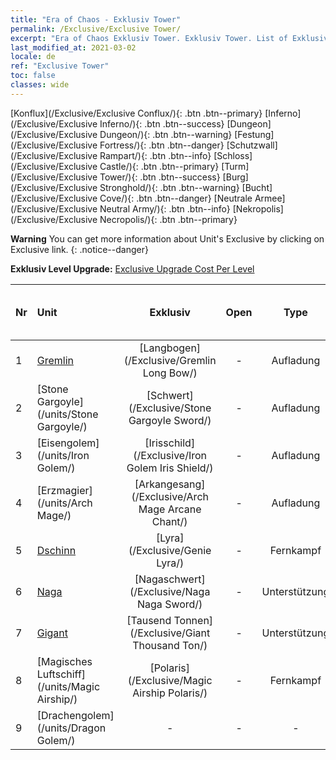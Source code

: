 ```yaml
---
title: "Era of Chaos - Exklusiv Tower"
permalink: /Exclusive/Exclusive Tower/
excerpt: "Era of Chaos Exklusiv Tower. Exklusiv Tower. List of Exklusiv Tower in Era of Chaos"
last_modified_at: 2021-03-02
locale: de
ref: "Exclusive Tower"
toc: false
classes: wide
---
```

 [Konflux](/Exclusive/Exclusive Conflux/){: .btn .btn--primary} [Inferno](/Exclusive/Exclusive Inferno/){: .btn .btn--success} [Dungeon](/Exclusive/Exclusive Dungeon/){: .btn .btn--warning} [Festung](/Exclusive/Exclusive Fortress/){: .btn .btn--danger} [Schutzwall](/Exclusive/Exclusive Rampart/){: .btn .btn--info} [Schloss](/Exclusive/Exclusive Castle/){: .btn .btn--primary} [Turm](/Exclusive/Exclusive Tower/){: .btn .btn--success} [Burg](/Exclusive/Exclusive Stronghold/){: .btn .btn--warning} [Bucht](/Exclusive/Exclusive Cove/){: .btn .btn--danger} [Neutrale Armee](/Exclusive/Exclusive Neutral Army/){: .btn .btn--info} [Nekropolis](/Exclusive/Exclusive Necropolis/){: .btn .btn--primary} 

**Warning** You can get more information about Unit's Exclusive by clicking on Exclusive link. 
{: .notice--danger}

 **Exklusiv Level Upgrade:** [Exclusive Upgrade Cost Per Level](/Exclusive/ExclusiveUpgradeCostPerLevel/)

  | Nr |         Unit        | Exklusiv | Open  |    Type   |  Item to Rank UP      |  Skin   |
  |:---|:--------------------|:-------------:|:-----:|:---------:|:---------------------:|:-------:|
  | 1  | [Gremlin](/units/Gremlin/) | [Langbogen](/Exclusive/Gremlin Long Bow/) | - | Aufladung | - | - |
  | 2  | [Stone Gargoyle](/units/Stone Gargoyle/) | [Schwert](/Exclusive/Stone Gargoyle Sword/) | - | Aufladung | - | - |
  | 3  | [Eisengolem](/units/Iron Golem/) | [Irisschild](/Exclusive/Iron Golem Iris Shield/) | - | Aufladung | - | - |
  | 4  | [Erzmagier](/units/Arch Mage/) | [Arkangesang](/Exclusive/Arch Mage Arcane Chant/) | - | Aufladung | - | - |
  | 5  | [Dschinn](/units/Genie/) | [Lyra](/Exclusive/Genie Lyra/) | - | Fernkampf | - | - |
  | 6  | [Naga](/units/Naga/) | [Nagaschwert](/Exclusive/Naga Naga Sword/) | - | Unterstützung | - | - |
  | 7  | [Gigant](/units/Giant/) | [Tausend Tonnen](/Exclusive/Giant Thousand Ton/) | - | Unterstützung | - | - |
  | 8  | [Magisches Luftschiff](/units/Magic Airship/) | [Polaris](/Exclusive/Magic Airship Polaris/) | - | Fernkampf | - | - |
  | 9  | [Drachengolem](/units/Dragon Golem/) | - | - | - | none | none |
